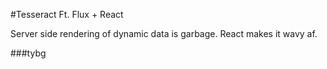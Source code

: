 #Tesseract Ft. Flux + React

Server side rendering of dynamic data is garbage. React makes it wavy af. 

###tybg
